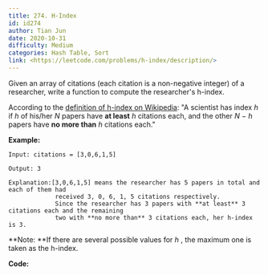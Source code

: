 ```yaml
---
title: 274. H-Index
id: id274
author: Tian Jun
date: 2020-10-31
difficulty: Medium
categories: Hash Table, Sort
link: <https://leetcode.com/problems/h-index/description/>
---
```


Given an array of citations (each citation is a non-negative integer) of a
researcher, write a function to compute the researcher's h-index.

According to the [definition of h-index on
Wikipedia](https://en.wikipedia.org/wiki/H-index): "A scientist has index _h_
if _h_ of his/her _N_ papers have **at least** _h_ citations each, and the
other _N − h_ papers have **no more than** _h_ citations each."

**Example:**
            
	Input: citations = [3,0,6,1,5]    
	Output: 3     
	Explanation:[3,0,6,1,5] means the researcher has 5 papers in total and each of them had                  received 3, 0, 6, 1, 5 citations respectively.                  Since the researcher has 3 papers with **at least** 3 citations each and the remaining                  two with **no more than** 3 citations each, her h-index is 3.

**Note:  **If there are several possible values for _h_ , the maximum one is
taken as the h-index.


**Code:**
